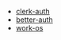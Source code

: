 - [clerk-auth](https://clerk.com/)
- [better-auth](https://www.better-auth.com/)
- [work-os](https://workos.com/)